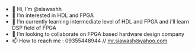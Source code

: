 - 👋 Hi, I’m @siawashh
- 👀 I’m interested in HDL and FPGA
- 🌱 I’m currently learning intermediate level of HDL and FPGA and i'll learn DSP field of FPGA
- 💞️ I’m looking to collaborate on FPGA based hardware design company
- 📫 How to reach me : 09355448944 // mr.siawash@yahoo.com

<!---
siawashh/siawashh is a ✨ special ✨ repository because its `README.md` (this file) appears on your GitHub profile.
You can click the Preview link to take a look at your changes.
--->
